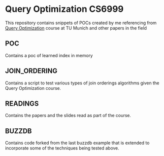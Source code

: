 # Query Optimization CS6999

This repository contains snippets of POCs created by me referencing from [Query Optimization](https://db.in.tum.de/teaching/ws2021/queryopt/?lang=en) course at TU Munich and other papers in the field

## POC
Contains a poc of learned index in memory

## JOIN_ORDERING
Contains a script to test various types of join orderings algorithms given the Query Optimization course.

## READINGS
Contains the papers and the slides read as part of the course.

## BUZZDB
Contains code forked from the last buzzdb example that is extended to incorporate some of the techniques being tested above.
